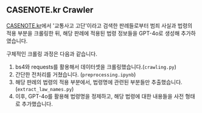 ## CASENOTE.kr Crawler

[CASENOTE.kr](https://casenote.kr/)에서 '교통사고 고단'이라고 검색한 판례들로부터 범죄 사실과 법령의 적용 부분을 크롤링한 뒤, 해당 판례에 적용된 법령 정보들을 GPT-4o로 생성해 추가하였습니다.

구체적인 크롤링 과정은 다음과 같습니다.
1. bs4와 requests를 활용해서 데이터셋을 크롤링했습니다.(`crawling.py`)
2. 간단한 전처리를 거쳤습니다. (`preprocessing.ipynb`)
3. 해당 판례의 법령의 적용 부분에서, 법령명에 관련된 부분들만 추출했습니다. (`extract_law_names.py`)
4. 이후, GPT-4o를 활용해 법령명을 정제하고, 해당 법령에 대한 내용들을 사전 형태로 추가했습니다.